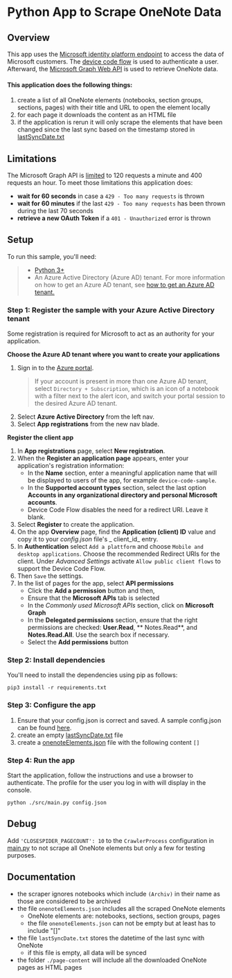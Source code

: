 # Python App to Scrape OneNote Data

## Overview

This app uses the [Microsoft identity platform endpoint](http://aka.ms/aadv2) to access the data of Microsoft customers.
The [device code flow](https://docs.microsoft.com/en-us/azure/active-directory/develop/v2-oauth2-device-code)
is used to authenticate a user. Afterward, the [Microsoft Graph Web API](https://graph.microsoft.io) is used to retrieve
OneNote data.

#### This application does the following things:

1. create a list of all OneNote elements (notebooks, section groups, sections, pages) with their title and URL to open
   the element locally
1. for each page it downloads the content as an HTML file
1. if the application is rerun it will only scrape the elements that have been changed since the last sync based on the
   timestamp stored in [lastSyncDate.txt](./lastSyncDate.txt)

## Limitations

The Microsoft Graph API is [limited](https://docs.microsoft.com/en-us/graph/throttling#onenote-service-limits) to 120
requests a minute and 400 requests an hour. To meet those limitations this application does:

- **wait for 60 seconds** in case a `429 - Too many requests` is thrown
- **wait for 60 minutes** if the last `429 - Too many requests` has been thrown during the last 70 seconds
- **retrieve a new OAuth Token** if a `401 - Unauthorized` error is thrown

## Setup

To run this sample, you'll need:

> - [Python 3+](https://www.python.org/downloads/release/python-364/)
> - An Azure Active Directory (Azure AD) tenant. For more information on how to get an Azure AD tenant, see [how to get an Azure AD tenant.](https://docs.microsoft.com/azure/active-directory/develop/quickstart-create-new-tenant)

### Step 1: Register the sample with your Azure Active Directory tenant

Some registration is required for Microsoft to act as an authority for your application.

**Choose the Azure AD tenant where you want to create your applications**

1. Sign in to the [Azure portal](https://portal.azure.com).
   > If your account is present in more than one Azure AD tenant, select `Directory + Subscription`, which is an icon of a notebook with a filter next to the alert icon, and switch your portal session to the desired Azure AD tenant.
2. Select **Azure Active Directory** from the left nav.
3. Select **App registrations** from the new nav blade.

**Register the client app**

1. In **App registrations** page, select **New registration**.
1. When the **Register an application page** appears, enter your application's registration information:
    - In the **Name** section, enter a meaningful application name that will be displayed to users of the app, for
      example `device-code-sample`.
    - In the **Supported account types** section, select the last option **Accounts in any organizational directory and
      personal Microsoft accounts**.
    - Device Code Flow disables the need for a redirect URI. Leave it blank.
1. Select **Register** to create the application.
1. On the app **Overview** page, find the **Application (client) ID** value and copy it to your _config.json_ file's _
   client_id_ entry.
1. In **Authentication** select `Add a plattform` and choose `Mobile and desktop applications`. Choose the recommended
   Redirect URIs for the client. Under _Advanced Settings_ activate `Allow public client flows` to support the Device
   Code Flow.
1. Then `Save` the settings.
1. In the list of pages for the app, select **API permissions**
    - Click the **Add a permission** button and then,
    - Ensure that the **Microsoft APIs** tab is selected
    - In the _Commonly used Microsoft APIs_ section, click on **Microsoft Graph**
    - In the **Delegated permissions** section, ensure that the right permissions are checked: **User.Read**, **
      Notes.Read**, and **Notes.Read.All**. Use the search box if necessary.
    - Select the **Add permissions** button

### Step 2: Install dependencies

You'll need to install the dependencies using pip as follows:

```Shell
pip3 install -r requirements.txt
```

### Step 3: Configure the app

1. Ensure that your config.json is correct and saved. A sample config.json can be found
   [here](./config.json.example).
1. create an empty [lastSyncDate.txt](./lastSyncDate.txt) file
1. create a [onenoteElements.json](./onenoteElements.json) file with the following content `[]`

### Step 4: Run the app

Start the application, follow the instructions and use a browser to authenticate. The profile for the user you log in
with will display in the console.

```Shell
python ./src/main.py config.json
``` 

## Debug

Add `'CLOSESPIDER_PAGECOUNT': 10` to the `CrawlerProcess` configuration in
[main.py](/src/main.py) to not scrape all OneNote elements but only a few for testing purposes.

## Documentation

- the scraper ignores notebooks which include `(Archiv)` in their name as those are considered to be archived
- the file `onenoteElements.json` includes all the scraped OneNote elements
    - OneNote elements are: notebooks, sections, section groups, pages
    - the file `onenoteElements.json` can not be empty but at least has to include "[]"
- the file `lastSyncDate.txt` stores the datetime of the last sync with OneNote
    - if this file is empty, all data will be synced
- the folder `./page-content` will include all the downloaded OneNote pages as HTML pages 
